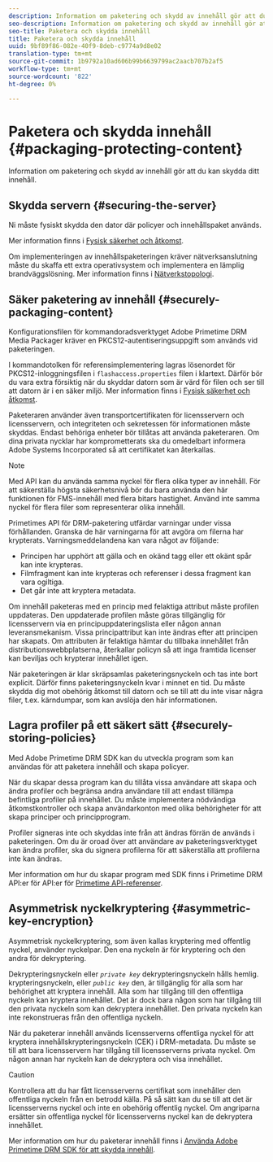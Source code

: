 ```yaml
---
description: Information om paketering och skydd av innehåll gör att du kan skydda ditt innehåll.
seo-description: Information om paketering och skydd av innehåll gör att du kan skydda ditt innehåll.
seo-title: Paketera och skydda innehåll
title: Paketera och skydda innehåll
uuid: 9bf89f86-082e-40f9-8deb-c9774a9d8e02
translation-type: tm+mt
source-git-commit: 1b9792a10ad606b99b6639799ac2aacb707b2af5
workflow-type: tm+mt
source-wordcount: '822'
ht-degree: 0%

---
```



# Paketera och skydda innehåll {#packaging-protecting-content}

Information om paketering och skydd av innehåll gör att du kan skydda ditt innehåll.

## Skydda servern {#securing-the-server}

Ni måste fysiskt skydda den dator där policyer och innehållspaket används.

Mer information finns i [Fysisk säkerhet och åtkomst](../../secure-deployment-guidelines/physical-sec-and-access.md).

Om implementeringen av innehållspaketeringen kräver nätverksanslutning måste du skaffa ett extra operativsystem och implementera en lämplig brandväggslösning. Mer information finns i [Nätverkstopologi](../../secure-deployment-guidelines/overview/network-topology.md).

## Säker paketering av innehåll {#securely-packaging-content}

Konfigurationsfilen för kommandoradsverktyget Adobe Primetime DRM Media Packager kräver en PKCS12-autentiseringsuppgift som används vid paketeringen.

I kommandotolken för referensimplementering lagras lösenordet för PKCS12-inloggningsfilen i `flashaccess.properties` filen i klartext. Därför bör du vara extra försiktig när du skyddar datorn som är värd för filen och ser till att datorn är i en säker miljö. Mer information finns i [Fysisk säkerhet och åtkomst](../../secure-deployment-guidelines/physical-sec-and-access.md).

Paketeraren använder även transportcertifikaten för licensservern och licensservern, och integriteten och sekretessen för informationen måste skyddas. Endast behöriga enheter bör tillåtas att använda paketeraren. Om dina privata nycklar har komprometterats ska du omedelbart informera Adobe Systems Incorporated så att certifikatet kan återkallas.

>[!NOTE]
>
>Med API kan du använda samma nyckel för flera olika typer av innehåll. För att säkerställa högsta säkerhetsnivå bör du bara använda den här funktionen för FMS-innehåll med flera bitars hastighet. Använd inte samma nyckel för flera filer som representerar olika innehåll.

Primetimes API för DRM-paketering utfärdar varningar under vissa förhållanden. Granska de här varningarna för att avgöra om filerna har krypterats. Varningsmeddelandena kan vara något av följande:

* Principen har upphört att gälla och en okänd tagg eller ett okänt spår kan inte krypteras.
* Filmfragment kan inte krypteras och referenser i dessa fragment kan vara ogiltiga.
* Det går inte att kryptera metadata.

Om innehåll paketeras med en princip med felaktiga attribut måste profilen uppdateras. Den uppdaterade profilen måste göras tillgänglig för licensservern via en principuppdateringslista eller någon annan leveransmekanism. Vissa principattribut kan inte ändras efter att principen har skapats. Om attributen är felaktiga hämtar du tillbaka innehållet från distributionswebbplatserna, återkallar policyn så att inga framtida licenser kan beviljas och krypterar innehållet igen.

När paketeringen är klar skräpsamlas paketeringsnyckeln och tas inte bort explicit. Därför finns paketeringsnyckeln kvar i minnet en tid. Du måste skydda dig mot obehörig åtkomst till datorn och se till att du inte visar några filer, t.ex. kärndumpar, som kan avslöja den här informationen.

## Lagra profiler på ett säkert sätt {#securely-storing-policies}

Med Adobe Primetime DRM SDK kan du utveckla program som kan användas för att paketera innehåll och skapa policyer.

När du skapar dessa program kan du tillåta vissa användare att skapa och ändra profiler och begränsa andra användare till att endast tillämpa befintliga profiler på innehållet. Du måste implementera nödvändiga åtkomstkontroller och skapa användarkonton med olika behörigheter för att skapa principer och principprogram.

Profiler signeras inte och skyddas inte från att ändras förrän de används i paketeringen. Om du är oroad över att användare av paketeringsverktyget kan ändra profiler, ska du signera profilerna för att säkerställa att profilerna inte kan ändras.

Mer information om hur du skapar program med SDK finns i Primetime DRM API:er för API:er för [Primetime API-referenser](https://help.adobe.com/en_US/primetime/api/index.html#api-Adobe_Primetime_API_References).

## Asymmetrisk nyckelkryptering {#asymmetric-key-encryption}

Asymmetrisk nyckelkryptering, som även kallas kryptering med offentlig nyckel, använder nyckelpar. Den ena nyckeln är för kryptering och den andra för dekryptering.

Dekrypteringsnyckeln eller *`private key`* dekrypteringsnyckeln hålls hemlig. krypteringsnyckeln, eller *`public key`* den, är tillgänglig för alla som har behörighet att kryptera innehåll. Alla som har tillgång till den offentliga nyckeln kan kryptera innehållet. Det är dock bara någon som har tillgång till den privata nyckeln som kan dekryptera innehållet. Den privata nyckeln kan inte rekonstrueras från den offentliga nyckeln.

När du paketerar innehåll används licensserverns offentliga nyckel för att kryptera innehållskrypteringsnyckeln (CEK) i DRM-metadata. Du måste se till att bara licensservern har tillgång till licensserverns privata nyckel. Om någon annan har nyckeln kan de dekryptera och visa innehållet.

>[!CAUTION]
>
>Kontrollera att du har fått licensserverns certifikat som innehåller den offentliga nyckeln från en betrodd källa. På så sätt kan du se till att det är licensserverns nyckel och inte en obehörig offentlig nyckel. Om angriparna ersätter sin offentliga nyckel för licensserverns nyckel kan de dekryptera innehållet.

Mer information om hur du paketerar innehåll finns i [Använda Adobe Primetime DRM SDK för att skydda innehåll](https://helpx.adobe.com/content/dam/help/en/primetime/drm/drm_protecting_content.pdf).